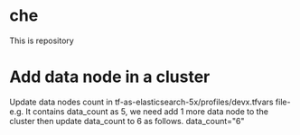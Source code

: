 # che
This is repository

# Add data node in a cluster
Update data nodes count in tf-as-elasticsearch-5x/profiles/devx.tfvars file-
e.g. It contains data_count as 5, we need add 1 more data node to the cluster then update data_count to 6 as follows.
data_count="6"
